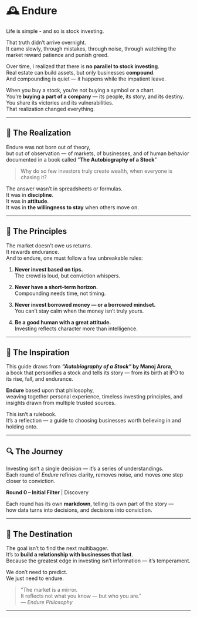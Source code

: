 # 🕰️ Endure
 
Life is simple - and so is stock investing.  

That truth didn’t arrive overnight.  
It came slowly, through mistakes, through noise, through watching the market reward patience and punish greed.  

Over time, I realized that there is **no parallel to stock investing**.  
Real estate can build assets, but only businesses **compound**.  
And compounding is quiet — it happens while the impatient leave.  

When you buy a stock, you’re not buying a symbol or a chart.  
You’re **buying a part of a company** — its people, its story, and its destiny.  
You share its victories and its vulnerabilities.  
That realization changed everything.  

---

## 🌱 The Realization

Endure was not born out of theory,  
but out of observation — of markets, of businesses, and of human behavior documented in a book called "**The Autobiography of a Stock**"

> Why do so few investors truly create wealth, when everyone is chasing it?

The answer wasn’t in spreadsheets or formulas.  
It was in **discipline**.  
It was in **attitude**.  
It was in **the willingness to stay** when others move on.  

---

## 📜 The Principles

The market doesn’t owe us returns.  
It rewards endurance.  
And to endure, one must follow a few unbreakable rules:

1. **Never invest based on tips.**  
   The crowd is loud, but conviction whispers.  

2. **Never have a short-term horizon.**  
   Compounding needs time, not timing.  

3. **Never invest borrowed money — or a borrowed mindset.**  
   You can’t stay calm when the money isn’t truly yours.  

4. **Be a good human with a great attitude.**  
   Investing reflects character more than intelligence.  

---

## 📘 The Inspiration

This guide draws from **_“Autobiography of a Stock”_ by Manoj Arora**,  
a book that personifies a stock and tells its story — from its birth at IPO to its rise, fall, and endurance.  

**Endure** based upon that philosophy,  
weaving together personal experience, timeless investing principles, and insights drawn from multiple trusted sources.  

This isn’t a rulebook.  
It’s a reflection — a guide to choosing businesses worth believing in and holding onto.  

---

## 🔍 The Journey

Investing isn’t a single decision — it’s a series of understandings.  
Each round of *Endure* refines clarity, removes noise, and moves one step closer to conviction.  


**Round 0 – Initial Filter** | Discovery 

Each round has its own **markdown**, telling its own part of the story —  
how data turns into decisions, and decisions into conviction.  

---

## 🧭 The Destination

The goal isn’t to find the next multibagger.  
It’s to **build a relationship with businesses that last**.  
Because the greatest edge in investing isn’t information — it’s temperament.  

We don’t need to predict.  
We just need to endure.  

> “The market is a mirror.  
> It reflects not what you know — but who you are.”  
> — *Endure Philosophy*

---
